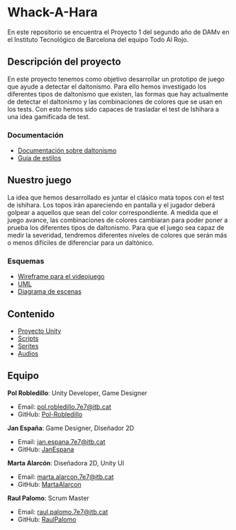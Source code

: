 # Whack-A-Hara

En este repositorio se encuentra el Proyecto 1 del segundo año de DAMv en el Instituto Tecnológico de Barcelona del equipo Todo Al Rojo.

## Descripción del proyecto

En este proyecto tenemos como objetivo desarrollar un prototipo de juego que ayude a detectar el daltonismo. Para ello hemos investigado los diferentes tipos de daltonismo que existen, las formas que hay actualmente de detectar el daltonismo y las combinaciones de colores que se usan en los tests. Con esto hemos sido capaces de trasladar el test de Ishihara a una idea gamificada de test.

### Documentación
- [Documentación sobre daltonismo](https://docs.google.com/document/d/1rUloU6iC5ZZ8AF271Kn5ATTJiayniCXy2d3W1Tua7Kc/edit?usp=sharing)
- [Guía de estilos](https://docs.google.com/document/d/1GnE_0E84Sk9iOk6OEpGW-ho_ddcWyVczH7baiDo_wUE/edit?usp=sharing)

## Nuestro juego

La idea que hemos desarrollado es juntar el clásico mata topos con el test de ishihara. Los topos irán apareciendo en pantalla y el jugador deberá golpear a aquellos que sean del color correspondiente. A medida que el juego avance, las combinaciones de colores cambiaran para poder poner a prueba los diferentes tipos de daltonismo. Para que el juego sea capaz de medir la severidad, tendremos diferentes niveles de colores que serán más o menos difíciles de diferenciar para un daltónico.

### Esquemas
- [Wireframe para el videojuego](https://www.figma.com/design/eVLZ8N815d3DshVDXGYZlJ/WireFrame_WhackAHara?node-id=0-1&t=4dZ0wU0cA8BsdqMu-1)
- [UML](https://drive.google.com/file/d/1XSSzMD1h5LHBmjE0xDLkk-9_ODv5BncK/view?usp=sharing)
- [Diagrama de escenas](https://www.canva.com/design/DAGUlQ0U0Do/Dr2J10S32qzlvlbED1L-sw/edit?utm_content=DAGUlQ0U0Do&utm_campaign=designshare&utm_medium=link2&utm_source=sharebutton)

## Contenido
- [Proyecto Unity](https://github.com/Pol-Robledillo/Whack-A-Hara/tree/main/Whack-A-Hara)
- [Scripts](https://github.com/Pol-Robledillo/Whack-A-Hara/tree/main/Whack-A-Hara/Assets/Scripts)
- [Sprites](https://github.com/Pol-Robledillo/Whack-A-Hara/tree/main/Whack-A-Hara/Assets/Sprites)
- [Audios](https://github.com/Pol-Robledillo/Whack-A-Hara/tree/main/Whack-A-Hara/Assets/Audio)
## Equipo
**Pol Robledillo**:    Unity Developer, Game Designer  
- Email: pol.robledillo.7e7@itb.cat  
- GitHub: [Pol-Robledillo](https://github.com/Pol-Robledillo)  

**Jan España**:       Game Designer, Diseñador 2D  
- Email: jan.espana.7e7@itb.cat  
- GitHub: [JanEspana](https://github.com/JanEspana)  

**Marta Alarcón**:    Diseñadora 2D, Unity UI  
- Email: marta.alarcon.7e7@itb.cat  
- GitHub: [MartaAlarcon](https://github.com/MartaAlarcon)  

**Raul Palomo**:      Scrum Master  
- Email: raul.palomo.7e7@itb.cat  
- GitHub: [RaulPalomo](https://github.com/RaulPalomo)  
